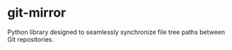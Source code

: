 # git-mirror
Python library designed to seamlessly synchronize file tree paths between Git repositories.
